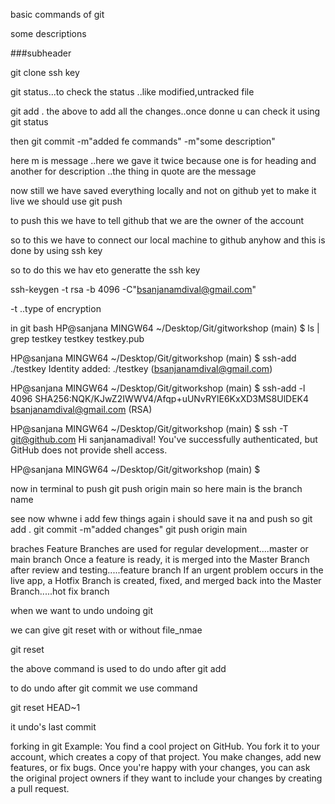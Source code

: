 basic commands of git 

some descriptions

###subheader

git clone ssh key 

git status...to check the status ..like modified,untracked file

git add .
the above to add all the changes..once donne u can check it using 
git status 

then
git commit -m"added fe commands" -m"some description"

here m is message ..here we gave it twice because one is for heading and another for description ..the thing in quote are the message 

now still we have saved everything locally and not on github yet to make it live we should use git push

to push this we have to tell github that we are the owner of the account 

so to this we have to connect our local machine to github anyhow and this is done by using ssh key

so to do this we hav eto generatte the ssh key 

ssh-keygen -t rsa -b 4096 -C"bsanjanamdival@gmail.com"

-t ..type of encryption

in git bash 
HP@sanjana MINGW64 ~/Desktop/Git/gitworkshop (main)
$ ls | grep testkey
testkey
testkey.pub

HP@sanjana MINGW64 ~/Desktop/Git/gitworkshop (main)
$ ssh-add ./testkey
Identity added: ./testkey (bsanjanamdival@gmail.com)

HP@sanjana MINGW64 ~/Desktop/Git/gitworkshop (main)
$ ssh-add -l
4096 SHA256:NQK/KJwZ2IWWV4/Afqp+uUNvRYlE6KxXD3MS8UlDEK4 bsanjanamdival@gmail.com (RSA)

HP@sanjana MINGW64 ~/Desktop/Git/gitworkshop (main)
$ ssh -T git@github.com
Hi sanjanamadival! You've successfully authenticated, but GitHub does not provide shell access.

HP@sanjana MINGW64 ~/Desktop/Git/gitworkshop (main)
$


now in terminal to push 
git push origin main
so here main is the branch name

see now whwne i add few things again i should save it na and push so 
git add .
git commit -m"added changes"
git push origin main


braches
Feature Branches are used for regular development....master or main branch
Once a feature is ready, it is merged into the Master Branch after review and testing.....feature branch
If an urgent problem occurs in the live app, a Hotfix Branch is created, fixed, and merged back into the Master Branch.....hot fix branch


when we want to undo 
undoing git

we can give git reset with or without file_nmae

git reset

the above command is used to do undo after git add 

to do undo after git commit we use command 

git reset HEAD~1

it undo's last commit 


forking in git
Example:
You find a cool project on GitHub.
You fork it to your account, which creates a copy of that project.
You make changes, add new features, or fix bugs.
Once you're happy with your changes, you can ask the original project owners if they want to include your changes by creating a pull request.

